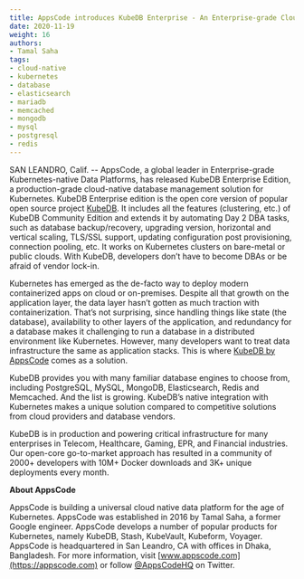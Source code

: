 ```yaml
---
title: AppsCode introduces KubeDB Enterprise - An Enterprise-grade Cloud Native Database Management System
date: 2020-11-19
weight: 16
authors:
- Tamal Saha
tags:
- cloud-native
- kubernetes
- database
- elasticsearch
- mariadb
- memcached
- mongodb
- mysql
- postgresql
- redis
---
```


SAN LEANDRO, Calif. -- AppsCode, a global leader in Enterprise-grade Kubernetes-native Data Platforms, has released KubeDB Enterprise Edition, a production-grade cloud-native database management solution for Kubernetes. KubeDB Enterprise edition is the open core version of popular open source project [KubeDB](https://github.com/kubedb). It includes all the features (clustering, etc.) of KubeDB Community Edition and extends it by automating Day 2 DBA tasks, such as database backup/recovery, upgrading version, horizontal and vertical scaling, TLS/SSL support, updating configuration post provisioning, connection pooling, etc. It works on Kubernetes clusters on bare-metal or public clouds. With KubeDB, developers don’t have to become DBAs or be afraid of vendor lock-in.

Kubernetes has emerged as the de-facto way to deploy modern containerized apps on cloud or on-premises. Despite all that growth on the application layer, the data layer hasn’t gotten as much traction with containerization. That’s not surprising, since handling things like state (the database), availability to other layers of the application, and redundancy for a database makes it challenging to run a database in a distributed environment like Kubernetes. However, many developers want to treat data infrastructure the same as application stacks. This is where [KubeDB by AppsCode](https://kubedb.com) comes as a solution. 

KubeDB provides you with many familiar database engines to choose from, including PostgreSQL, MySQL, MongoDB, Elasticsearch, Redis and Memcached. And the list is growing. KubeDB’s native integration with Kubernetes makes a unique solution compared to competitive solutions from cloud providers and database vendors.

KubeDB is in production and powering critical infrastructure for many enterprises in Telecom, Healthcare, Gaming, EPR, and Financial industries. Our open-core go-to-market approach has resulted in a community of 2000+ developers with 10M+  Docker downloads and 3K+ unique deployments every month.

**About AppsCode**

AppsCode is building a universal cloud native data platform for the age of Kubernetes. AppsCode was established in 2016 by Tamal Saha, a former Google engineer. AppsCode develops a number of popular products for Kubernetes, namely KubeDB, Stash, KubeVault, Kubeform, Voyager. AppsCode is headquartered in San Leandro, CA with offices in Dhaka, Bangladesh. For more information, visit [www.appscode.com](https://appscode.com) or follow [@AppsCodeHQ](https://twitter.com/AppsCodeHQ) on Twitter.
